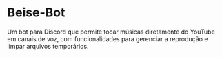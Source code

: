 # Beise-Bot
Um bot para Discord que permite tocar músicas diretamente do YouTube em canais de voz, com funcionalidades para gerenciar a reprodução e limpar arquivos temporários.
